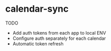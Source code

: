 # calendar-sync

TODO
* Add auth tokens from each app to local ENV
* Configure auth separately for each calendar
* Automatic token refresh